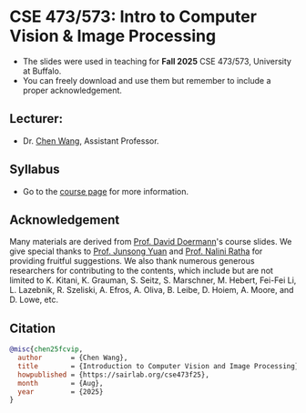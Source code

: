 # CSE 473/573: Intro to Computer Vision & Image Processing

- The slides were used in teaching for **Fall 2025** CSE 473/573, University at Buffalo.
- You can freely download and use them but remember to include a proper acknowledgement.

## Lecturer:

* Dr. [Chen Wang](https://sairlab.org/chen), Assistant Professor.

## Syllabus

* Go to the [course page](https://sairlab.org/cse473f25/) for more information.

## Acknowledgement

Many materials are derived from [Prof. David Doermann](https://cse.buffalo.edu/~doermann/)'s course slides. We give special thanks to [Prof. Junsong Yuan](https://cse.buffalo.edu/~jsyuan/) and [Prof. Nalini Ratha](https://engineering.buffalo.edu/computer-science-engineering/people/faculty-directory.host.html/content/shared/engineering/computer-science-engineering/profiles/faculty/ratha-nalini.html) for providing fruitful suggestions. We also thank numerous generous researchers for contributing to the contents, which include but are not limited to K. Kitani, K. Grauman, S. Seitz, S. Marschner, M. Hebert, Fei-Fei Li, L. Lazebnik, R. Szeliski, A. Efros, A. Oliva, B. Leibe, D. Hoiem, A. Moore, and D. Lowe, etc.

## Citation
```bibtex
@misc{chen25fcvip,
  author       = {Chen Wang},
  title        = {Introduction to Computer Vision and Image Processing},
  howpublished = {https://sairlab.org/cse473f25},
  month        = {Aug},
  year         = {2025}
}
```

